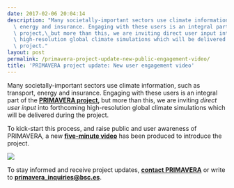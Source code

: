```yaml
---
date: 2017-02-06 20:04:14
description: "Many societally-important sectors use climate information, such as transport,\
  \ energy and insurance. Engaging with these users is an integral part of the PRIMAVERA\
  \ project,\_but more than this, we are inviting direct user input into forthcoming\
  \ high-resolution global climate simulations which will be delivered during the\
  \ project."
layout: post
permalink: /primavera-project-update-new-public-engagement-video/
title: 'PRIMAVERA project update: New user engagement video'
---
```


<p>Many societally-important sectors use climate information, such as transport, energy and insurance. Engaging with these users is an integral part of the <strong><a href="/research/projects/primavera/">PRIMAVERA project</a>, </strong>but more than this, we are inviting <em>direct user input</em> into forthcoming high-resolution global climate simulations which will be delivered during the project.</p>
<p>To kick-start this process, and raise public and user awareness of PRIMAVERA, a new <strong><a href="https://www.youtube.com/watch?v=sTU7VKZHjEQ">five-minute video</a></strong> has been produced to introduce the project.</p>
<p><a href="https://www.youtube.com/watch?v=sTU7VKZHjEQ"><img src="https://hrcm.ceda.ac.uk/hrcm/static/media/uploads/Figures/project_intro_video.png"></a></p>
<p>To stay informed and receive project updates, <strong><a href="https://www.primavera-h2020.eu/contact/">contact PRIMAVERA</a></strong> or write to <strong><a href="mailto: primavera_inquiries@bsc.es">primavera_inquiries@bsc.es</a></strong>.</p>
